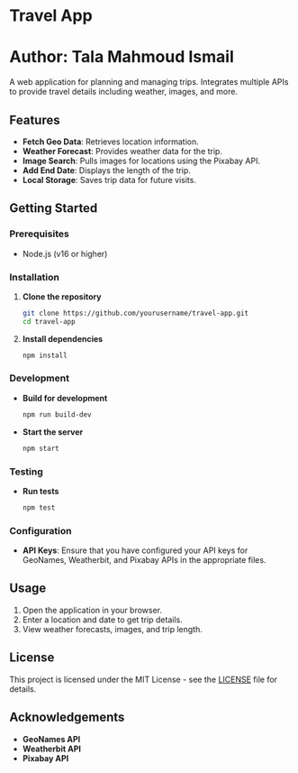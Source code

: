 # Travel App
# Author: Tala Mahmoud Ismail

A web application for planning and managing trips. Integrates multiple APIs to provide travel details including weather, images, and more.

## Features

- **Fetch Geo Data**: Retrieves location information.
- **Weather Forecast**: Provides weather data for the trip.
- **Image Search**: Pulls images for locations using the Pixabay API.
- **Add End Date**: Displays the length of the trip.
- **Local Storage**: Saves trip data for future visits.

## Getting Started

### Prerequisites

- Node.js (v16 or higher)

### Installation

1. **Clone the repository**

    ```bash
    git clone https://github.com/yourusername/travel-app.git
    cd travel-app
    ```

2. **Install dependencies**

    ```bash
    npm install
    ```

### Development

- **Build for development**

    ```bash
    npm run build-dev
    ```

- **Start the server**

    ```bash
    npm start
    ```

### Testing

- **Run tests**

    ```bash
    npm test
    ```

### Configuration

- **API Keys**: Ensure that you have configured your API keys for GeoNames, Weatherbit, and Pixabay APIs in the appropriate files.

## Usage

1. Open the application in your browser.
2. Enter a location and date to get trip details.
3. View weather forecasts, images, and trip length.

## License

This project is licensed under the MIT License - see the [LICENSE](LICENSE) file for details.

## Acknowledgements

- **GeoNames API**
- **Weatherbit API**
- **Pixabay API**
